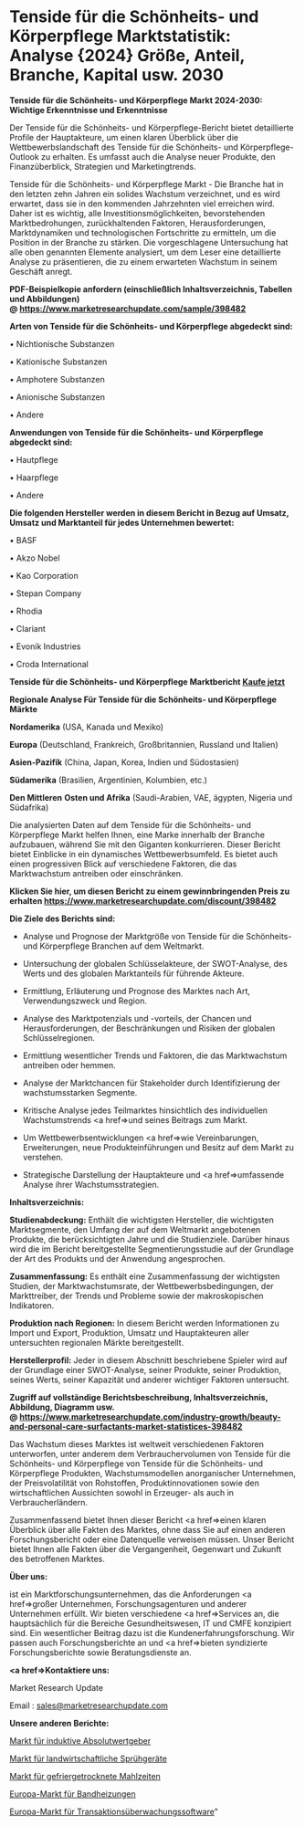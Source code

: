 # Tenside für die Schönheits- und Körperpflege Marktstatistik: Analyse {2024} Größe, Anteil, Branche, Kapital usw. 2030

<strong>Tenside für die Schönheits- und Körperpflege Markt 2024-2030: Wichtige Erkenntnisse und Erkenntnisse</strong>

Der Tenside für die Schönheits- und Körperpflege-Bericht bietet detaillierte Profile der Hauptakteure, um einen klaren Überblick über die Wettbewerbslandschaft des Tenside für die Schönheits- und Körperpflege-Outlook zu erhalten. Es umfasst auch die Analyse neuer Produkte, den Finanzüberblick, Strategien und Marketingtrends.

Tenside für die Schönheits- und Körperpflege Markt - Die Branche hat in den letzten zehn Jahren ein solides Wachstum verzeichnet, und es wird erwartet, dass sie in den kommenden Jahrzehnten viel erreichen wird. Daher ist es wichtig, alle Investitionsmöglichkeiten, bevorstehenden Marktbedrohungen, zurückhaltenden Faktoren, Herausforderungen, Marktdynamiken und technologischen Fortschritte zu ermitteln, um die Position in der Branche zu stärken. Die vorgeschlagene Untersuchung hat alle oben genannten Elemente analysiert, um dem Leser eine detaillierte Analyse zu präsentieren, die zu einem erwarteten Wachstum in seinem Geschäft anregt.

<strong><b>PDF-Beispielkopie anfordern (einschließlich Inhaltsverzeichnis, Tabellen und Abbildungen) @ </b></strong><strong><a href=https://www.marketresearchupdate.com/sample/398482><strong>https://www.marketresearchupdate.com/sample/398482</u></a></strong></strong>

<strong>Arten von Tenside für die Schönheits- und Körperpflege abgedeckt sind:</strong>

• Nichtionische Substanzen

• Kationische Substanzen

• Amphotere Substanzen

• Anionische Substanzen

• Andere

<strong>Anwendungen von Tenside für die Schönheits- und Körperpflege abgedeckt sind:</strong>

• Hautpflege

• Haarpflege

• Andere

<strong>Die folgenden Hersteller werden in diesem Bericht in Bezug auf Umsatz, Umsatz und Marktanteil für jedes Unternehmen bewertet:</strong>

• BASF

• Akzo Nobel

• Kao Corporation

• Stepan Company

• Rhodia

• Clariant

• Evonik Industries

• Croda International

<strong>Tenside für die Schönheits- und Körperpflege Marktbericht <a href=https://www.marketresearchupdate.com/buynow/398482>Kaufe jetzt</a></strong>

<strong>Regionale Analyse Für Tenside für die Schönheits- und Körperpflege Märkte</strong>

<strong>Nordamerika</strong> (USA, Kanada und Mexiko)

<strong>Europa</strong> (Deutschland, Frankreich, Großbritannien, Russland und Italien)

<strong>Asien-Pazifik</strong> (China, Japan, Korea, Indien und Südostasien)

<strong>Südamerika</strong> (Brasilien, Argentinien, Kolumbien, etc.)

<strong>Den Mittleren</strong> <strong>Osten und Afrika</strong> (Saudi-Arabien, VAE, ägypten, Nigeria und Südafrika)

Die analysierten Daten auf dem Tenside für die Schönheits- und Körperpflege Markt helfen Ihnen, eine Marke innerhalb der Branche aufzubauen, während Sie mit den Giganten konkurrieren. Dieser Bericht bietet Einblicke in ein dynamisches Wettbewerbsumfeld. Es bietet auch einen progressiven Blick auf verschiedene Faktoren, die das Marktwachstum antreiben oder einschränken.

<strong>Klicken Sie hier, um diesen Bericht zu einem gewinnbringenden Preis zu erhalten
</strong><strong><a href=https://www.marketresearchupdate.com/discount/398482>https://www.marketresearchupdate.com/discount/398482</b></u></strong></a>

<strong>Die Ziele des Berichts sind:</strong>

- Analyse und Prognose der Marktgröße von Tenside für die Schönheits- und Körperpflege Branchen auf dem Weltmarkt.

- Untersuchung der globalen Schlüsselakteure, der SWOT-Analyse, des Werts und des globalen Marktanteils für führende Akteure.

- Ermittlung, Erläuterung und Prognose des Marktes nach Art, Verwendungszweck und Region.

- Analyse des Marktpotenzials und -vorteils, der Chancen und Herausforderungen, der Beschränkungen und Risiken der globalen Schlüsselregionen.

- Ermittlung wesentlicher Trends und Faktoren, die das Marktwachstum antreiben oder hemmen.

- Analyse der Marktchancen für Stakeholder durch Identifizierung der wachstumsstarken Segmente.

- Kritische Analyse jedes Teilmarktes hinsichtlich des individuellen Wachstumstrends <a href=>und</a> seines Beitrags zum Markt.

- Um Wettbewerbsentwicklungen <a href=>wie</a> Vereinbarungen, Erweiterungen, neue Produkteinführungen und Besitz auf dem Markt zu verstehen.

- Strategische Darstellung der Hauptakteure und <a href=>umfas</a>sende Analyse ihrer Wachstumsstrategien.

<strong>Inhaltsverzeichnis:</strong>

<strong>Studienabdeckung:</strong> Enthält die wichtigsten Hersteller, die wichtigsten Marktsegmente, den Umfang der auf dem Weltmarkt angebotenen Produkte, die berücksichtigten Jahre und die Studienziele. Darüber hinaus wird die im Bericht bereitgestellte Segmentierungsstudie auf der Grundlage der Art des Produkts und der Anwendung angesprochen.

<strong>Zusammenfassung:</strong> Es enthält eine Zusammenfassung der wichtigsten Studien, der Marktwachstumsrate, der Wettbewerbsbedingungen, der Markttreiber, der Trends und Probleme sowie der makroskopischen Indikatoren.

<strong>Produktion nach Regionen:</strong> In diesem Bericht werden Informationen zu Import und Export, Produktion, Umsatz und Hauptakteuren aller untersuchten regionalen Märkte bereitgestellt.

<strong>Herstellerprofil:</strong> Jeder in diesem Abschnitt beschriebene Spieler wird auf der Grundlage einer SWOT-Analyse, seiner Produkte, seiner Produktion, seines Werts, seiner Kapazität und anderer wichtiger Faktoren untersucht.

<strong><b>Zugriff auf vollständige Berichtsbeschreibung, Inhaltsverzeichnis, Abbildung, Diagramm usw. @ </b></strong><strong><a href=https://www.marketresearchupdate.com/industry-growth/beauty-and-personal-care-surfactants-market-statistices-398482>https://www.marketresearchupdate.com/industry-growth/beauty-and-personal-care-surfactants-market-statistices-398482</a></strong>

Das Wachstum dieses Marktes ist weltweit verschiedenen Faktoren unterworfen, unter anderem dem Verbrauchervolumen von Tenside für die Schönheits- und Körperpflege von Tenside für die Schönheits- und Körperpflege Produkten, Wachstumsmodellen anorganischer Unternehmen, der Preisvolatilität von Rohstoffen, Produktinnovationen sowie den wirtschaftlichen Aussichten sowohl in Erzeuger- als auch in Verbraucherländern.

Zusammenfassend bietet Ihnen dieser Bericht <a href=>einen</a> klaren Überblick über alle Fakten des Marktes, ohne dass Sie auf einen anderen Forschungsbericht oder eine Datenquelle verweisen müssen. Unser Bericht bietet Ihnen alle Fakten über die Vergangenheit, Gegenwart und Zukunft des betroffenen Marktes.

<strong>Über uns:</strong>

 ist ein Marktforschungsunternehmen, das die Anforderungen <a href=>großer</a> Unternehmen, Forschungsagenturen und anderer Unternehmen erfüllt. Wir bieten verschiedene <a href=>Services</a> an, die hauptsächlich für die Bereiche Gesundheitswesen, IT und CMFE konzipiert sind. Ein wesentlicher Beitrag dazu ist die Kundenerfahrungsforschung. Wir passen auch Forschungsberichte an und <a href=>bieten</a> syndizierte Forschungsberichte sowie Beratungsdienste an.

<strong><a href=>Kontaktiere uns:</a></strong>

Market Research Update

Email : sales@marketresearchupdate.com

<strong>Unsere anderen Berichte:</strong>

<a href=https://www.linkedin.com/pulse/inductive-absolute-encoders-market-opportunities>Markt für induktive Absolutwertgeber</a>

<a href=https://www.linkedin.com/pulse/agricultural-sprayers-market-analysis-segment>Markt für landwirtschaftliche Sprühgeräte</a>

<a href=https://www.linkedin.com/pulse/freeze-dried-meals-market-size-emerging-trends>Markt für gefriergetrocknete Mahlzeiten</a>

<a href=https://www.linkedin.com/pulse/europe-band-heaters-market-size-production>Europa-Markt für Bandheizungen</a>

<a href=https://www.linkedin.com/pulse/europe-transaction-monitoring-software-market-size-growth>Europa-Markt für Transaktionsüberwachungssoftware</a>"
